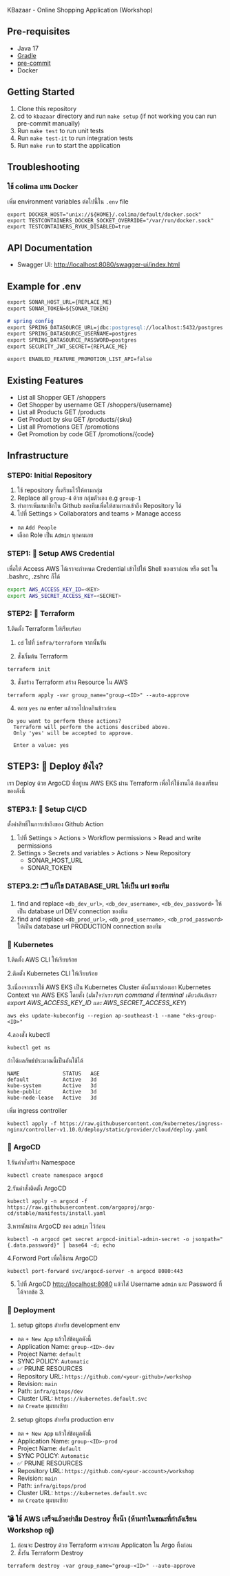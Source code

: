 KBazaar - Online Shopping Application (Workshop)

## Pre-requisites
- Java 17
- [Gradle](https://gradle.org/install/)
- [pre-commit](https://pre-commit.com/#installation)
- Docker

## Getting Started
1. Clone this repository
2. cd to `kbazaar` directory and run `make setup` (if not working you can run pre-commit manually)
3. Run `make test` to run unit tests
4. Run `make test-it` to run integration tests
5. Run `make run` to start the application

## Troubleshooting

### ใช้ colima แทน Docker
เพิ่ม environment variables ต่อไปนี้ใน `.env` file

```shell
export DOCKER_HOST="unix://${HOME}/.colima/default/docker.sock"
export TESTCONTAINERS_DOCKER_SOCKET_OVERRIDE="/var/run/docker.sock"
export TESTCONTAINERS_RYUK_DISABLED=true
```

## API Documentation
- Swagger UI: [http://localhost:8080/swagger-ui/index.html](http://localhost:8080/swagger-ui/index.html)

## Example for .env

```markdown
export SONAR_HOST_URL={REPLACE_ME}
export SONAR_TOKEN=${SONAR_TOKEN}

# spring config
export SPRING_DATASOURCE_URL=jdbc:postgresql://localhost:5432/postgres
export SPRING_DATASOURCE_USERNAME=postgres
export SPRING_DATASOURCE_PASSWORD=postgres
export SECURITY_JWT_SECRET={REPLACE_ME}

export ENABLED_FEATURE_PROMOTION_LIST_API=false
```

## Existing Features
- List all Shopper GET /shoppers
- Get Shopper by username GET /shoppers/{username}
- List all Products GET /products
- Get Product by sku GET /products/{sku}
- List all Promotions GET /promotions
- Get Promotion by code GET /promotions/{code}


## Infrastructure

### STEP0: Initial Repository

1. ใช้ repository ที่เตรียมไว้ให้ตามกลุ่ม
2. Replace all `group-4` ด้วย กลุ่มตัวเอง e.g `group-1`
1. ทำการเพิ่มสมาชิกใน Github ของทีมเพื่อให้สามารถเข้าถึง Repository ได้
1. ไปที่ Settings > Collaborators and teams > Manage access

- กด `Add People`
- เลือก Role เป็น `Admin` ทุกคนเลย


### STEP1: 🎃 Setup AWS Credential

เพื่อให้ Access AWS ได้เราจะกำหนด Credential เข้าไปให้ Shell ของเราก่อน หรือ set ใน .bashrc, .zshrc ก็ได้

```bash
export AWS_ACCESS_KEY_ID=<KEY>
export AWS_SECRET_ACCESS_KEY=<SECRET>
```

### STEP2: 🧾 Terraform

1.ติดตั้ง Terraform ให้เรียบร้อย

1. `cd` ไปที่ `infra/terraform` จากนั้นรัน

2. สั่งเริ่มต้น Terraform

```console
terraform init
```

3. สั่งสร้าง Terraform สร้าง Resource ใน AWS

```console
terraform apply -var group_name="group-<ID>" --auto-approve
```

4. ตอบ `yes` กด enter แล้วรอไปกดกินข้าวก่อน

```console
Do you want to perform these actions?
  Terraform will perform the actions described above.
  Only 'yes' will be accepted to approve.

  Enter a value: yes
```

## STEP3: 🚀 Deploy ยังไง?

เรา Deploy ด้วย ArgoCD ที่อยู่บน AWS EKS ผ่าน Terraform เพื่อให้ใช้งานได้ ต้องเตรียมของดังนี้

### STEP3.1: 🍻 Setup CI/CD

ตั้งค่าสิทธิ์ในการเข้าถึงของ Github Action

1. ไปที่ Settings > Actions > Workflow permissions > Read and write permissions
1. Settings > Secrets and variables > Actions > New Repository
    - SONAR_HOST_URL
    - SONAR_TOKEN

### STEP3.2: 🗂️ แก้ไข DATABASE_URL ให้เป็น url ของทีม

1. find and replace `<db_dev_url>`, `<db_dev_username>`, `<db_dev_password>` ให้เป็น database url DEV connection ของทีม
1. find and replace `<db_prod_url>`, `<db_prod_username>`, `<db_prod_password>` ให้เป็น database url PRODUCTION connection ของทีม

### 🛟 Kubernetes

1.ติดตั้ง AWS CLI ให้เรียบร้อย

2.ติดตั้ง Kubernetes CLI ให้เรียบร้อย

3.เนื่องจากเราใช้ AWS EKS เป็น Kubernetes Cluster ดังนั้นเราต้องเอา Kubernetes Context จาก AWS EKS โดยสั่ง (*มั่นใจว่าเรา run command ที่ terminal เดียวกันกับเรา export AWS_ACCESS_KEY_ID และ AWS_SECRET_ACCESS_KEY*)

```console
aws eks update-kubeconfig --region ap-southeast-1 --name "eks-group-<ID>"
```

4.ลองสั่ง kubectl

```console
kubectl get ns
```

ถ้าได้ผลลัพธ์ประมาณนี้เป็นอันใช้ได้

```console
NAME              STATUS   AGE
default           Active   3d
kube-system       Active   3d
kube-public       Active   3d
kube-node-lease   Active   3d
```

เพิ่ม ingress controller
```console
kubectl apply -f https://raw.githubusercontent.com/kubernetes/ingress-nginx/controller-v1.10.0/deploy/static/provider/cloud/deploy.yaml
```

### 💺 ArgoCD

1.รันคำสั่งสร้าง Namespace

```console
kubectl create namespace argocd
```

2.รันคำสั่งติดตั้ง ArgoCD

```console
kubectl apply -n argocd -f https://raw.githubusercontent.com/argoproj/argo-cd/stable/manifests/install.yaml
```

3.หารหัสผ่าน ArgoCD ของ `admin` ไว้ก่อน

```console
kubectl -n argocd get secret argocd-initial-admin-secret -o jsonpath="{.data.password}" | base64 -d; echo
```

4.Forword Port เพื่อใช้งาน ArgoCD

```console
kubectl port-forward svc/argocd-server -n argocd 8080:443
```

5. ไปที่ ArgoCD [http://localhost:8080](http://localhost:8080) แล้วใส่ Username `admin` และ Password ที่ได้จากข้อ 3.


### 🚀 Deployment
1. setup gitops สำหรับ development env

- กด `+ New App` แล้วใส่ข้อมูลดังนี้
- Application Name: `group-<ID>-dev`
- Project Name: `default`
- SYNC POLICY: `Automatic`
- ✅ PRUNE RESOURCES
- Repository URL: `https://github.com/<your-github>/workshop`
- Revision: `main`
- Path: `infra/gitops/dev`
- Cluster URL: `https://kubernetes.default.svc`
- กด `Create` มุมบนซ้าย

2. setup gitops สำหรับ production env

- กด `+ New App` แล้วใส่ข้อมูลดังนี้
- Application Name: `group-<ID>-prod`
- Project Name: `default`
- SYNC POLICY: `Automatic`
- ✅ PRUNE RESOURCES
- Repository URL: `https://github.com/<your-account>/workshop`
- Revision: `main`
- Path: `infra/gitops/prod`
- Cluster URL: `https://kubernetes.default.svc`
- กด `Create` มุมบนซ้าย

### 💣 ใช้ AWS เสร็จแล้วอย่าลืม Destroy ทิ้งน๊า **(ห้ามทำในขณะที่กำลังเรียน Workshop อยู่)**

1. ก่อนจะ Destroy ด้วย Terraform ควรจะลบ Applicaton ใน Argo ทิ้งก่อน
1. สั่งรัน Terraform Destroy

```console
terraform destroy -var group_name="group-<ID>" --auto-approve
```
